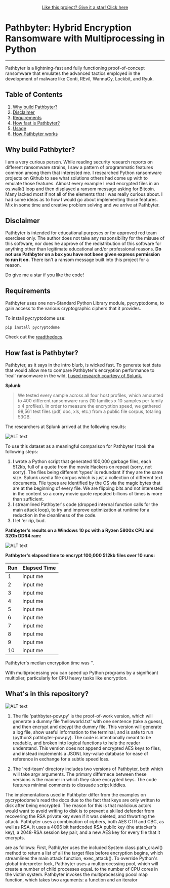 <p align="center">
<!-- Place this tag where you want the button to render. -->
<a class="github-button" href="https://github.com/0x00wolf/PATHBYTER-Hybrid-Encryption-Ransomware-with-Multiprocessing-in-Python" data-icon="octicon-star" aria-label="Star 0x00wolf/PATHBYTER-Hybrid-Encryption-Ransomware-with-Multiprocessing-in-Python on GitHub">Like this project? Give it a star! Click here</a>

# Pathbyter: Hybrid Encryption Ransomware with Multiprocessing in Python
***
Pathbyter is a lightning-fast and fully functioning proof-of-concept ransomware that emulates the advanced tactics employed in the development of malware like Conti, REvil, WannaCy, Lockbit, and Ryuk. 


## Table of Contents

1. [Why build Pathbyter?](#why-build-pathbyter)
2. [Disclaimer](#Disclaimer)
3. [Requirements](#Requirements)
4. [How fast is Pathbyter?](#how-fast-is-pathbyter)
5. [Usage](#usage)
7. [How Pathbyter works](#how-pathbyter-works)


## Why build Pathbyter?

I am a very curious person. While reading security research reports on different ransomware strains, I saw a pattern of programmatic features common among them that interested me. I researched Python ransomware projects on Github to see what solutions others had come up with to emulate those features. Almost every example I read encrypted files in an os.walk() loop and then displayed a ransom message asking for Bitcoin. Many lacked most if not all of the elements that I was really curious about. I had some ideas as to how I would go about implementing those features. Mix in some time and creative problem solving and we arrive at Pathbyter.

## Disclaimer

Pathbyter is intended for educational purposes or for approved red team exercises only. The author does not take any responsibility for the misuse of this software, nor does he approve of the redistribution of this software for anything other than legitimate educational and/or professional reasons. **Do not use Pathbyter on a box you have not been given express permission to run it on.** There isn't a ransom message built into this project for a reason. 

Do give me a star if you like the code!


## Requirements

Pathbyter uses one non-Standard Python Library module, pycryptodome, to gain access to the various cryptographic ciphers that it provides. 

To install pycryptodome use:

```pip install pycryptodome```

Check out the [readthedocs](https://pycryptodome.readthedocs.io/en/latest/).

## How fast is Pathbyter?

Pathbyter, as it says in the intro blurb, is wicked fast. To generate test data that would allow me to compare Pathbyter's encryption performance to 'real' ransomware in the wild, [I used research courtesy of Splunk.](https://www.splunk.com/en_us/blog/security/gone-in-52-seconds-and-42-minutes-a-comparative-analysis-of-ransomware-encryption-speed.html) 

**Splunk**:
>We tested every sample across all four host profiles, which amounted to 400 different ransomware runs (10 families x 10 samples per family x 4 profiles). In order to measure the encryption speed, we gathered 98,561 test files (pdf, doc, xls, etc.) from a public file corpus, totaling 53GB.

The researchers at Splunk arrived at the following results:

![ALT text](imgs/splunktests.png)

To use this dataset as a meaningful comparison for Pathbyter I took the following steps: 
1) I wrote a Python script that generated 100,000 garbage files, each 512kb, full of a quote from the movie Hackers on repeat (sorry, not sorry). The files being different 'types' is redundant if they are the same size. Splunk used a file corpus which is just a collection of different text documents. File types are identified by the OS via the magic bytes that are at the beginning of every file. We are flipping bits and not interested in the content so a corny movie quote repeated billions of times is more than sufficient.
2) I streamlined Pathbyter's code (dropped internal function calls for the main attack loop), to try and improve optimization at runtime for a reduction in the cleanliness of the code.
3) I let 'er rip, bud.

**Pathbyter's results on a Windows 10 pc with a Ryzen 5800x CPU and 32Gb DDR4 ram:**

![ALT text](imgs/pbresults.png)

**Pathbyter's elapsed time to encrypt 100,000 512kb files over 10 runs:**

| Run | Elapsed Time  |
| --- | ------------  |
|  1  | input me      |
|  2  | input me      |
|  3  | input me      |
|  4  | input me      |
|  5  | input me      |
|  6  | input me      |
|  7  | input me      |
|  8  | input me      |
|  9  | input me      |
| 10  | input me      |

Pathbyter's median encryption time was ''. 


With multiprocessing you can speed up Python programs by a significant multiplier, particularly for CPU heavy tasks like encryption.   

## What's in this repository?

![ALT text](imgs/repotree.png)

1. The file 'pathbyter-pow.py' is the proof-of-work version, which will generate a dummy file 'helloworld.txt' with one sentence (take a guess), and then encrypt and decypt the dummy file. This version will generate a log file, show useful information to the terminal, and is safe to run (python3 pathbyter-pow.py). The code is intentionally meant to be readable, and broken into logical functions to help the reader understand. This version does not append encrypted AES keys to files, and instead implements a JSONL key-value database for ease of reference in exchange for a subtle speed loss.

2. The 'red-team' directory includes two versions of Pathbyter, both which will take argv arguments. The primary differnece between these versions is the manner in which they store encrypted keys. The code features minimal comments to dissuade script kiddies. 

The implementations used in Pathbyter differ from the examples on pycryptodome's read the docs due to the fact that keys are only written to disk after being encrypted. The reason for this is that malicious actors would want to avoid writing to disk is to prevent a skilled defender from recovering the RSA private key even if it was deleted, and thwarting the attack. Pathbyter uses a combination of ciphers, both AES CTR and CBC, as well as RSA. It uses a 4096 bit hardcoded RSA public key (the attacker's key), a 2048-RSA session key pair, and a new AES key for every file that it encrypts.



are as follows: First, Pathbyter uses the included System class path_crawl() method to return a list of all the target files before encryption begins, which streamlines the main attack function, exec_attack(). To override Python's global-interpreter-lock, Pathbyter uses a multiprocessing pool, which will create a number of child processes equaL to the number of CPU cores in the victim system. Pathbyter invokes the multiprocessing poool map function, which takes two arguments: a function and an iterator
</p>
<!-- Place this tag in your head or just before your close body tag. -->
<script async defer src="https://buttons.github.io/buttons.js"></script>
